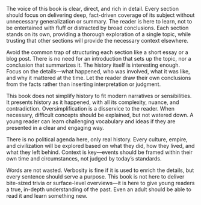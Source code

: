 The voice of this book is clear, direct, and rich in detail. Every section should focus on delivering deep, fact-driven coverage of its subject without unnecessary generalization or summary. The reader is here to learn, not to be entertained with fluff or distracted by broad conclusions. Each section stands on its own, providing a thorough exploration of a single topic, while trusting that other sections will provide the necessary context elsewhere.

Avoid the common trap of structuring each section like a short essay or a blog post. There is no need for an introduction that sets up the topic, nor a conclusion that summarizes it. The history itself is interesting enough. Focus on the details—what happened, who was involved, what it was like, and why it mattered at the time. Let the reader draw their own conclusions from the facts rather than inserting interpretation or judgment.

This book does not simplify history to fit modern narratives or sensibilities. It presents history as it happened, with all its complexity, nuance, and contradiction. Oversimplification is a disservice to the reader. When necessary, difficult concepts should be explained, but not watered down. A young reader can learn challenging vocabulary and ideas if they are presented in a clear and engaging way.

There is no political agenda here, only real history. Every culture, empire, and civilization will be explored based on what they did, how they lived, and what they left behind. Context is key—events should be framed within their own time and circumstances, not judged by today’s standards.

Words are not wasted. Verbosity is fine if it is used to enrich the details, but every sentence should serve a purpose. This book is not here to deliver bite-sized trivia or surface-level overviews—it is here to give young readers a true, in-depth understanding of the past. Even an adult should be able to read it and learn something new.
